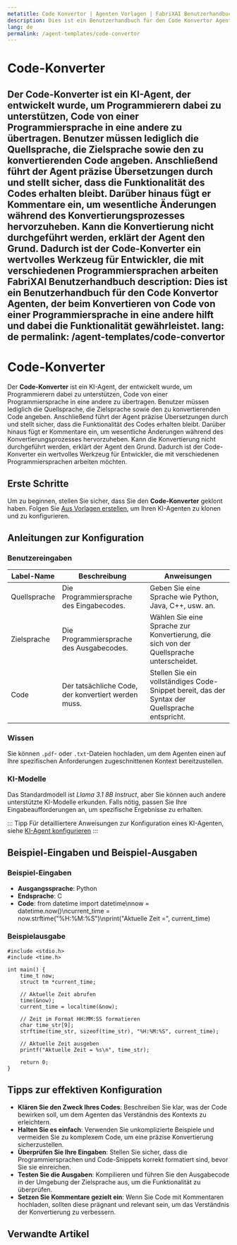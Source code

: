 ```yaml
---
metatitle: Code Konvertor | Agenten Vorlagen | FabriXAI Benutzerhandbuch
description: Dies ist ein Benutzerhandbuch für den Code Konvertor Agenten, der beim Konvertieren von Code von einer Programmiersprache in eine andere hilft und dabei die Funktionalität gewährleistet.
lang: de
permalink: /agent-templates/code-convertor
---
```


# Code-Konverter

Der **Code-Konverter** ist ein KI-Agent, der entwickelt wurde, um Programmierern dabei zu unterstützen, Code von einer Programmiersprache in eine andere zu übertragen. Benutzer müssen lediglich die Quellsprache, die Zielsprache sowie den zu konvertierenden Code angeben. Anschließend führt der Agent präzise Übersetzungen durch und stellt sicher, dass die Funktionalität des Codes erhalten bleibt. Darüber hinaus fügt er Kommentare ein, um wesentliche Änderungen während des Konvertierungsprozesses hervorzuheben. Kann die Konvertierung nicht durchgeführt werden, erklärt der Agent den Grund. Dadurch ist der Code-Konverter ein wertvolles Werkzeug für Entwickler, die mit verschiedenen Programmiersprachen arbeiten FabriXAI Benutzerhandbuch
description: Dies ist ein Benutzerhandbuch für den Code Konvertor Agenten, der beim Konvertieren von Code von einer Programmiersprache in eine andere hilft und dabei die Funktionalität gewährleistet.
lang: de
permalink: /agent-templates/code-convertor
---

# Code-Konverter

Der **Code-Konverter** ist ein KI-Agent, der entwickelt wurde, um Programmierern dabei zu unterstützen, Code von einer Programmiersprache in eine andere zu übertragen. Benutzer müssen lediglich die Quellsprache, die Zielsprache sowie den zu konvertierenden Code angeben. Anschließend führt der Agent präzise Übersetzungen durch und stellt sicher, dass die Funktionalität des Codes erhalten bleibt. Darüber hinaus fügt er Kommentare ein, um wesentliche Änderungen während des Konvertierungsprozesses hervorzuheben. Kann die Konvertierung nicht durchgeführt werden, erklärt der Agent den Grund. Dadurch ist der Code-Konverter ein wertvolles Werkzeug für Entwickler, die mit verschiedenen Programmiersprachen arbeiten möchten.

## Erste Schritte

Um zu beginnen, stellen Sie sicher, dass Sie den **Code-Konverter** geklont haben. Folgen Sie [Aus Vorlagen erstellen](/de/create-from-templates/), um Ihren KI-Agenten zu klonen und zu konfigurieren.

## Anleitungen zur Konfiguration

### Benutzereingaben

| Label-Name        | Beschreibung                                        | Anweisungen                                                                                     |
| ----------------- | --------------------------------------------------- | ----------------------------------------------------------------------------------------------- |
| Quellsprache      | Die Programmiersprache des Eingabecodes.            | Geben Sie eine Sprache wie Python, Java, C++, usw. an.                                          |
| Zielsprache       | Die Programmiersprache des Ausgabecodes.             | Wählen Sie eine Sprache zur Konvertierung, die sich von der Quellsprache unterscheidet.        |
| Code              | Der tatsächliche Code, der konvertiert werden muss. | Stellen Sie ein vollständiges Code-Snippet bereit, das der Syntax der Quellsprache entspricht. |

### Wissen

Sie können `.pdf`- oder `.txt`-Dateien hochladen, um dem Agenten einen auf Ihre spezifischen Anforderungen zugeschnittenen Kontext bereitzustellen.

### KI-Modelle

Das Standardmodell ist *Llama 3.1 8B Instruct*, aber Sie können auch andere unterstützte KI-Modelle erkunden. Falls nötig, passen Sie Ihre Eingabeaufforderungen an, um spezifische Ergebnisse zu erhalten.

::: Tipp
Für detailliertere Anweisungen zur Konfiguration eines KI-Agenten, siehe [KI-Agent konfigurieren](/de/configuer-ai-agent/)
:::

## Beispiel-Eingaben und Beispiel-Ausgaben

### Beispiel-Eingaben

- **Ausgangssprache**: Python
- **Endsprache**: C
- **Code**: from datetime import datetime\nnow = datetime.now()\ncurrent_time = now.strftime("%H:%M:%S")\nprint("Aktuelle Zeit =", current_time)

### Beispielausgabe

```
#include <stdio.h>
#include <time.h>

int main() {
    time_t now;
    struct tm *current_time;

    // Aktuelle Zeit abrufen
    time(&now);
    current_time = localtime(&now);

    // Zeit im Format HH:MM:SS formatieren
    char time_str[9];
    strftime(time_str, sizeof(time_str), "%H:%M:%S", current_time);

    // Aktuelle Zeit ausgeben
    printf("Aktuelle Zeit = %s\n", time_str);

    return 0;
}
```

## Tipps zur effektiven Konfiguration

- **Klären Sie den Zweck Ihres Codes**: Beschreiben Sie klar, was der Code bewirken soll, um dem Agenten das Verständnis des Kontexts zu erleichtern.
- **Halten Sie es einfach**: Verwenden Sie unkomplizierte Beispiele und vermeiden Sie zu komplexem Code, um eine präzise Konvertierung sicherzustellen.
- **Überprüfen Sie Ihre Eingaben**: Stellen Sie sicher, dass die Programmiersprachen und Code-Snippets korrekt formatiert sind, bevor Sie sie einreichen.
- **Testen Sie die Ausgaben**: Kompilieren und führen Sie den Ausgabecode in der Umgebung der Zielsprache aus, um die Funktionalität zu überprüfen.
- **Setzen Sie Kommentare gezielt ein**: Wenn Sie Code mit Kommentaren hochladen, sollten diese prägnant und relevant sein, um das Verständnis der Konvertierung zu verbessern.

## Verwandte Artikel
